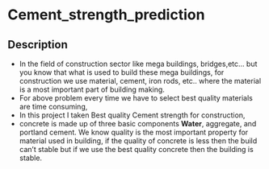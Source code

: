 # Cement_strength_prediction
## Description
* In the field of construction sector like mega buildings, bridges,etc… but you know that what is used to build these mega buildings, for construction we use material, cement, iron rods, etc.. where the material is a most important part of building making.
* For above problem every time we have to select best quality materials are time consuming,
* In this project I taken Best quality Cement strength for construction,
* concrete is made up of three basic components **Water**, aggregate, and portland cement. We know quality is the most important property for material used in building, if the quality of concrete is less then the build can’t stable but if we use the best quality concrete then the building is stable.    
